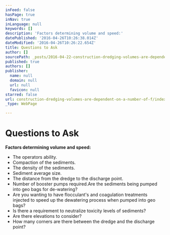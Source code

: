 ```yaml
---
inFeed: false
hasPage: true
inNav: true
inLanguage: null
keywords: []
description: 'Factors determining volume and speed:'
datePublished: '2016-04-26T10:26:38.014Z'
dateModified: '2016-04-26T10:26:22.654Z'
title: Questions to Ask
author: []
sourcePath: _posts/2016-04-22-construction-dredging-volumes-are-dependent-on-a-number-of-f.md
published: true
authors: []
publisher:
  name: null
  domain: null
  url: null
  favicon: null
starred: false
url: construction-dredging-volumes-are-dependent-on-a-number-of-f/index.html
_type: WebPage

---
```

# Questions to Ask

**Factors determining volume and speed:**

* The operators ability.
* Compaction of the sediments.
* The density of the sediments.
* Sediment average size.
* The distance from the dredge to the discharge point.
* Number of booster pumps required.Are the sediments being pumped into geo bags for de-watering?
* Are you wanting to have flocculant's and coagulation treatments injected to speed up the dewatering process when pumped into geo bags?
* Is there a requirement to neutralize toxicity levels of sediments?
* Are there elevations to consider?
* How many corners are there between the dredge and the discharge point?